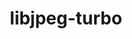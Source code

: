 ---
title: "libjpeg-turbo"
layout: cache
categories: [package, v0.18.1]
meta: {"versions": ["2.1.3"], "compilers": ["gcc@=7.3.1", "gcc@=7.5.0"], "oss": ["amzn2", "ubuntu18.04"], "platforms": ["linux"], "targets": ["aarch64", "graviton2", "x86_64", "x86_64_v3", "x86_64_v4"], "stacks": ["aws-ahug", "aws-ahug-aarch64", "aws-isc", "aws-isc-aarch64", "data-vis-sdk", "e4s", "radiuss", "root"], "num_specs": 6, "num_specs_by_stack": {"aws-ahug": 2, "aws-isc": 2, "root": 6, "aws-isc-aarch64": 2, "aws-ahug-aarch64": 2, "radiuss": 1, "e4s": 1, "data-vis-sdk": 1}}
spec_details: [{"hash": "gs56dj33zq57uiw747ubcf5wdjxcwbrc", "compiler": "gcc@=7.3.1", "versions": ["2.1.3"], "os": "amzn2", "platform": "linux", "target": "x86_64_v4", "variants": [], "stacks": ["aws-ahug", "aws-isc", "root"], "size": "-", "tarball": "https://binaries.spack.io/releases/v0.18.1/build_cache/linux-amzn2-x86_64_v4/gcc-7.3.1/libjpeg-turbo-2.1.3/linux-amzn2-x86_64_v4-gcc-7.3.1-libjpeg-turbo-2.1.3-gs56dj33zq57uiw747ubcf5wdjxcwbrc.spack"}, {"hash": "kz3gg7furm5qnnqh3wv5nks4ul4hkgo6", "compiler": "gcc@=7.3.1", "versions": ["2.1.3"], "os": "amzn2", "platform": "linux", "target": "x86_64_v3", "variants": [], "stacks": ["aws-ahug", "aws-isc", "root"], "size": "-", "tarball": "https://binaries.spack.io/releases/v0.18.1/build_cache/linux-amzn2-x86_64_v3/gcc-7.3.1/libjpeg-turbo-2.1.3/linux-amzn2-x86_64_v3-gcc-7.3.1-libjpeg-turbo-2.1.3-kz3gg7furm5qnnqh3wv5nks4ul4hkgo6.spack"}, {"hash": "hz5k22g4exojjcl2tg42v5ggu5hbimc7", "compiler": "gcc@=7.3.1", "versions": ["2.1.3"], "os": "amzn2", "platform": "linux", "target": "aarch64", "variants": [], "stacks": ["aws-isc-aarch64", "aws-ahug-aarch64", "root"], "size": "-", "tarball": "https://binaries.spack.io/releases/v0.18.1/build_cache/linux-amzn2-aarch64/gcc-7.3.1/libjpeg-turbo-2.1.3/linux-amzn2-aarch64-gcc-7.3.1-libjpeg-turbo-2.1.3-hz5k22g4exojjcl2tg42v5ggu5hbimc7.spack"}, {"hash": "cdxcqmysjctqjz3zwkuluxanz3fdnfzd", "compiler": "gcc@=7.5.0", "versions": ["2.1.3"], "os": "ubuntu18.04", "platform": "linux", "target": "x86_64", "variants": [], "stacks": ["root", "radiuss", "e4s"], "size": "-", "tarball": "https://binaries.spack.io/releases/v0.18.1/build_cache/linux-ubuntu18.04-x86_64/gcc-7.5.0/libjpeg-turbo-2.1.3/linux-ubuntu18.04-x86_64-gcc-7.5.0-libjpeg-turbo-2.1.3-cdxcqmysjctqjz3zwkuluxanz3fdnfzd.spack"}, {"hash": "o5y7nrinux257uyrncatxszt4wb5dhxm", "compiler": "gcc@=7.5.0", "versions": ["2.1.3"], "os": "ubuntu18.04", "platform": "linux", "target": "x86_64", "variants": [], "stacks": ["root", "data-vis-sdk"], "size": "-", "tarball": "https://binaries.spack.io/releases/v0.18.1/build_cache/linux-ubuntu18.04-x86_64/gcc-7.5.0/libjpeg-turbo-2.1.3/linux-ubuntu18.04-x86_64-gcc-7.5.0-libjpeg-turbo-2.1.3-o5y7nrinux257uyrncatxszt4wb5dhxm.spack"}, {"hash": "atbsk4pmkdmyrpjyznfu4nbyucsmcqa2", "compiler": "gcc@=7.3.1", "versions": ["2.1.3"], "os": "amzn2", "platform": "linux", "target": "graviton2", "variants": [], "stacks": ["aws-isc-aarch64", "aws-ahug-aarch64", "root"], "size": "-", "tarball": "https://binaries.spack.io/releases/v0.18.1/build_cache/linux-amzn2-graviton2/gcc-7.3.1/libjpeg-turbo-2.1.3/linux-amzn2-graviton2-gcc-7.3.1-libjpeg-turbo-2.1.3-atbsk4pmkdmyrpjyznfu4nbyucsmcqa2.spack"}]
---
